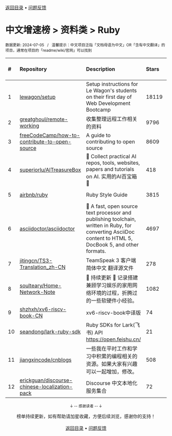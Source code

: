 <a href="https://github.com/GrowingGit/GitHub-Chinese-Top-Charts#github中文排行榜">返回目录</a> • <a href="/content/docs/feedback.md">问题反馈</a>

# 中文增速榜 > 资料类 > Ruby
<sub>数据更新: 2024-07-05&nbsp;&nbsp;&nbsp;/&nbsp;&nbsp;&nbsp;温馨提示：中文项目泛指「文档母语为中文」OR「含有中文翻译」的项目，通常在项目的「readme/wiki/官网」可以找到</sub>

|#|Repository|Description|Stars|Average daily growth|Updated|
|:-|:-|:-|:-|:-|:-|
|1|[lewagon/setup](https://github.com/lewagon/setup)|Setup instructions for Le Wagon's students on their first day of Web Development Bootcamp|18119|5|2024-05-22|
|2|[greatghoul/remote-working](https://github.com/greatghoul/remote-working)|收集整理远程工作相关的资料|9796|3|2024-07-01|
|3|[freeCodeCamp/how-to-contribute-to-open-source](https://github.com/freeCodeCamp/how-to-contribute-to-open-source)|A guide to contributing to open source|8609|3|2024-06-27|
|4|[superiorlu/AITreasureBox](https://github.com/superiorlu/AITreasureBox)|🤖 Collect practical AI repos, tools, websites, papers and tutorials on AI. 实用的AI百宝箱 💎 |418|1|2024-07-04|
|5|[airbnb/ruby](https://github.com/airbnb/ruby)|Ruby Style Guide|3815|1|2024-01-12|
|6|[asciidoctor/asciidoctor](https://github.com/asciidoctor/asciidoctor)|:gem: A fast, open source text processor and publishing toolchain, written in Ruby, for converting AsciiDoc content to HTML 5, DocBook 5, and other formats.|4697|1|2024-07-03|
|7|[jitingcn/TS3-Translation_zh-CN](https://github.com/jitingcn/TS3-Translation_zh-CN)|TeamSpeak 3 客户端 简体中文 翻译源文件|278|0|2024-05-13|
|8|[soulteary/Home-Network-Note](https://github.com/soulteary/Home-Network-Note)|🚧 持续更新 🚧 记录搭建兼顾学习娱乐的家用网络环境的过程，折腾过的一些软硬件小经验。|1082|0|2024-05-02|
|9|[shzhxh/xv6-riscv-book-CN](https://github.com/shzhxh/xv6-riscv-book-CN)|xv6-riscv-book中译版|74|0|2024-05-07|
|10|[seandong/lark-ruby-sdk](https://github.com/seandong/lark-ruby-sdk)|Ruby SDKs for Lark(飞书) API https://open.feishu.cn/|21|0|2024-02-25|
|11|[jiangxincode/cnblogs](https://github.com/jiangxincode/cnblogs)|一些我在平时工作和学习中积累的编程相关的资源。如果大家有兴趣可以一起增加，修改。|508|0|2024-06-23|
|12|[erickguan/discourse-chinese-localization-pack](https://github.com/erickguan/discourse-chinese-localization-pack)|Discourse 中文本地化服务集合|72|0|2024-04-01|

<div align="center">
    <p><sub>↓ -- 感谢读者 -- ↓</sub></p>
    榜单持续更新，如有帮助请加星收藏，方便后续浏览，感谢你的支持！
</div>

<br/>

<div align="center"><a href="https://github.com/GrowingGit/GitHub-Chinese-Top-Charts#github中文排行榜">返回目录</a> • <a href="/content/docs/feedback.md">问题反馈</a></div>

